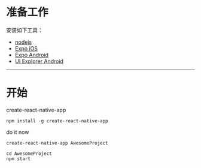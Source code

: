 # 准备工作

安装如下工具：

- [nodejs](https://nodejs.org/dist/v8.11.0/node-v8.11.0.pkg)
- [Expo iOS](https://itunes.apple.com/us/app/expo-client/id982107779?mt=8)
- [Expo Android](https://www.apkmonk.com/app/host.exp.exponent/)
- [UI Explorer Android](https://www.apkmonk.com/app/name.ratson.uiexplorer/)

---

# 开始

create-react-native-app

```shell
npm install -g create-react-native-app
```

do it now

```shell
create-react-native-app AwesomeProject

cd AwesomeProject
npm start
```
